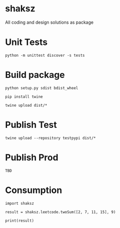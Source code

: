 # shaksz
All coding and design solutions as package


# Unit Tests
`python -m unittest discover -s tests`

# Build package


    python setup.py sdist bdist_wheel

    pip install twine

    twine upload dist/*

# Publish Test

    twine upload --repository testpypi dist/*

# Publish Prod
    TBD


# Consumption
    import shaksz

    result = shaksz.leetcode.twoSum([2, 7, 11, 15], 9)

    print(result)
